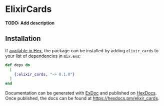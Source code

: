 # ElixirCards

**TODO: Add description**

## Installation

If [available in Hex](https://hex.pm/docs/publish), the package can be installed
by adding `elixir_cards` to your list of dependencies in `mix.exs`:

```elixir
def deps do
  [
    {:elixir_cards, "~> 0.1.0"}
  ]
end
```

Documentation can be generated with [ExDoc](https://github.com/elixir-lang/ex_doc)
and published on [HexDocs](https://hexdocs.pm). Once published, the docs can
be found at <https://hexdocs.pm/elixir_cards>.
